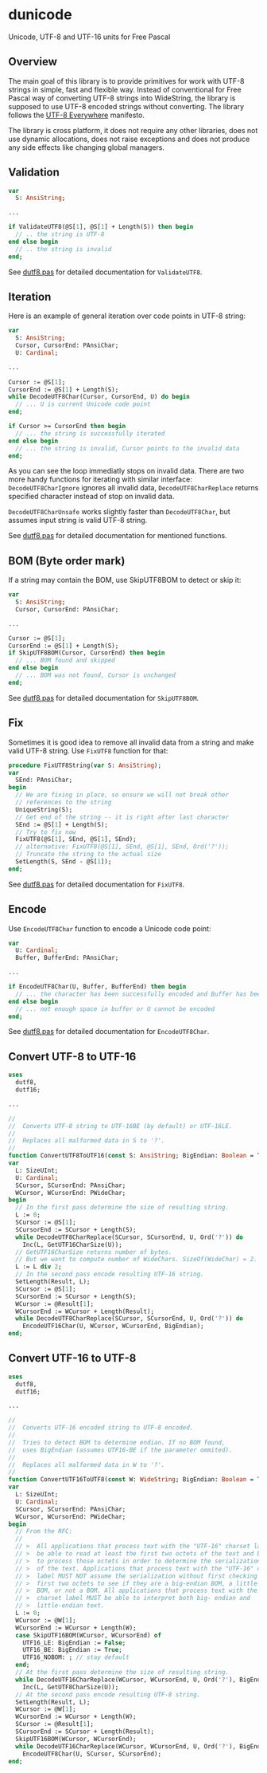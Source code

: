 # dunicode
Unicode, UTF-8 and UTF-16 units for Free Pascal

## Overview

The main goal of this library is to provide primitives for work with UTF-8 strings in simple, fast and flexible way. Instead of conventional for Free Pascal way of converting UTF-8 strings into WideString, the library is supposed to use UTF-8 encoded strings without converting. The library follows the [UTF-8 Everywhere](http://utf8everywhere.org/) manifesto.

The library is cross platform, it does not require any other libraries, does not use dynamic allocations, does not raise exceptions and does not produce any side effects like changing global managers.

## Validation

```pascal
var
  S: AnsiString;

...

if ValidateUTF8(@S[1], @S[1] + Length(S)) then begin
  // .. the string is UTF-8
end else begin
  // .. the string is invalid
end;
```

See [dutf8.pas](dutf8.pas) for detailed documentation for `ValidateUTF8`.

## Iteration

Here is an example of general iteration over code points in UTF-8 string:

```pascal
var
  S: AnsiString;
  Cursor, CursorEnd: PAnsiChar;
  U: Cardinal;

...
 
Cursor := @S[1];
CursorEnd := @S[1] + Length(S);
while DecodeUTF8Char(Cursor, CursorEnd, U) do begin
  // ... U is current Unicode code point
end;

if Cursor >= CursorEnd then begin
  // ... the string is successfully iterated
end else begin
  // ... the string is invalid, Cursor points to the invalid data
end;
```

As you can see the loop immediatly stops on invalid data. There are two more handy functions for iterating with similar interface: `DecodeUTF8CharIgnore` ignores all invalid data, `DecodeUTF8CharReplace` returns specified character instead of stop on invalid data.

`DecodeUTF8CharUnsafe` works slightly faster than `DecodeUTF8Char`, but assumes input string is valid UTF-8 string.

See [dutf8.pas](dutf8.pas) for detailed documentation for mentioned functions.

## BOM (Byte order mark)

If a string may contain the BOM, use SkipUTF8BOM to detect or skip it:

```pascal
var
  S: AnsiString;
  Cursor, CursorEnd: PAnsiChar;

...

Cursor := @S[1];
CursorEnd := @S[1] + Length(S);
if SkipUTF8BOM(Cursor, CursorEnd) then begin
  // ... BOM found and skipped
end else begin
  // ... BOM was not found, Cursor is unchanged
end;
```

See [dutf8.pas](dutf8.pas) for detailed documentation for `SkipUTF8BOM`.

## Fix

Sometimes it is good idea to remove all invalid data from a string and make valid UTF-8 string. Use `FixUTF8` function for that:

```pascal
procedure FixUTF8String(var S: AnsiString);
var
  SEnd: PAnsiChar;
begin
  // We are fixing in place, so ensure we will not break other
  // references to the string
  UniqueString(S);
  // Get end of the string -- it is right after last character
  SEnd := @S[1] + Length(S);
  // Try to fix now
  FixUTF8(@S[1], SEnd, @S[1], SEnd);
  // alternative: FixUTF8(@S[1], SEnd, @S[1], SEnd, Ord('?'));
  // Truncate the string to the actual size
  SetLength(S, SEnd - @S[1]);
end;
```

See [dutf8.pas](dutf8.pas) for detailed documentation for `FixUTF8`.

## Encode

Use `EncodeUTF8Char` function to encode a Unicode code point:

```pascal
var
  U: Cardinal;
  Buffer, BufferEnd: PAnsiChar;

...

if EncodeUTF8Char(U, Buffer, BufferEnd) then begin
  // ... the character has been successfully encoded and Buffer has been advanced 
end else begin
  // ... not enough space in buffer or U cannot be encoded
end;
```

See [dutf8.pas](dutf8.pas) for detailed documentation for `EncodeUTF8Char`.

## Convert UTF-8 to UTF-16

```pascal
uses
  dutf8,
  dutf16;

...

//
//  Converts UTF-8 string to UTF-16BE (by default) or UTF-16LE.
//
//  Replaces all malformed data in S to '?'.
//
function ConvertUTF8ToUTF16(const S: AnsiString; BigEndian: Boolean = True): WideString;
var
  L: SizeUInt;
  U: Cardinal;
  SCursor, SCursorEnd: PAnsiChar;
  WCursor, WCursorEnd: PWideChar;
begin
  // In the first pass determine the size of resulting string.
  L := 0;
  SCursor := @S[1];
  SCursorEnd := SCursor + Length(S);
  while DecodeUTF8CharReplace(SCursor, SCursorEnd, U, Ord('?')) do
    Inc(L, GetUTF16CharSize(U));
  // GetUTF16CharSize returns number of bytes.
  // But we want to compute number of WideChars. SizeOf(WideChar) = 2.
  L := L div 2;
  // In the second pass encode resulting UTF-16 string.
  SetLength(Result, L);
  SCursor := @S[1];
  SCursorEnd := SCursor + Length(S);
  WCursor := @Result[1];
  WCursorEnd := WCursor + Length(Result);
  while DecodeUTF8CharReplace(SCursor, SCursorEnd, U, Ord('?')) do
    EncodeUTF16Char(U, WCursor, WCursorEnd, BigEndian);
end;
```

## Convert UTF-16 to UTF-8

```pascal
uses
  dutf8,
  dutf16;

...

//
//  Converts UTF-16 encoded string to UTF-8 encoded.
//
//  Tries to detect BOM to determine endian. If no BOM found,
//  uses BigEndian (assumes UTF16-BE if the parameter ommited).
//
//  Replaces all malformed data in W to '?'.
//
function ConvertUTF16ToUTF8(const W: WideString; BigEndian: Boolean = True): AnsiString;
var
  L: SizeUInt;
  U: Cardinal;
  SCursor, SCursorEnd: PAnsiChar;
  WCursor, WCursorEnd: PWideChar;
begin
  // From the RFC:
  //
  // >  All applications that process text with the "UTF-16" charset label MUST
  // >  be able to read at least the first two octets of the text and be able
  // >  to process those octets in order to determine the serialization order
  // >  of the text. Applications that process text with the "UTF-16" charset
  // >  label MUST NOT assume the serialization without first checking the
  // >  first two octets to see if they are a big-endian BOM, a little-endian
  // >  BOM, or not a BOM. All applications that process text with the "UTF-16"
  // >  charset label MUST be able to interpret both big- endian and
  // >  little-endian text.
  L := 0;
  WCursor := @W[1];
  WCursorEnd := WCursor + Length(W);
  case SkipUTF16BOM(WCursor, WCursorEnd) of
    UTF16_LE: BigEndian := False;
    UTF16_BE: BigEndian := True;
    UTF16_NOBOM: ; // stay default
  end;
  // At the first pass determine the size of resulting string.
  while DecodeUTF16CharReplace(WCursor, WCursorEnd, U, Ord('?'), BigEndian) do
    Inc(L, GetUTF8CharSize(U));
  // At the second pass encode resulting UTF-8 string.
  SetLength(Result, L);
  WCursor := @W[1];
  WCursorEnd := WCursor + Length(W);
  SCursor := @Result[1];
  SCursorEnd := SCursor + Length(Result);
  SkipUTF16BOM(WCursor, WCursorEnd);
  while DecodeUTF16CharReplace(WCursor, WCursorEnd, U, Ord('?'), BigEndian) do
    EncodeUTF8Char(U, SCursor, SCursorEnd);
end;
```
